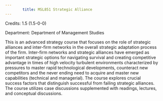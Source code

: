 ```yaml
---
        title: MSL851 Strategic Alliance
---
```

Credits: 1.5 (1.5-0-0)

Department: Department of Management Studies

This is an advanced strategy course that focuses on the role of strategic alliances and inter-firm networks in the overall strategic adaptation process of the firm. Inter-firm networks and strategic alliances have emerged as important strategic options for navigating survival and creating competitive advantage in times of high velocity turbulent environments characterized by pressures to master rapid technological developments, counteract new competitors and the never ending need to acquire and master new capabilities (technical and managerial). The course explores crucial success factors that distinguish successful from failing strategic alliances. The course utilizes case discussions supplemented with readings, lectures, and conceptual discussions.